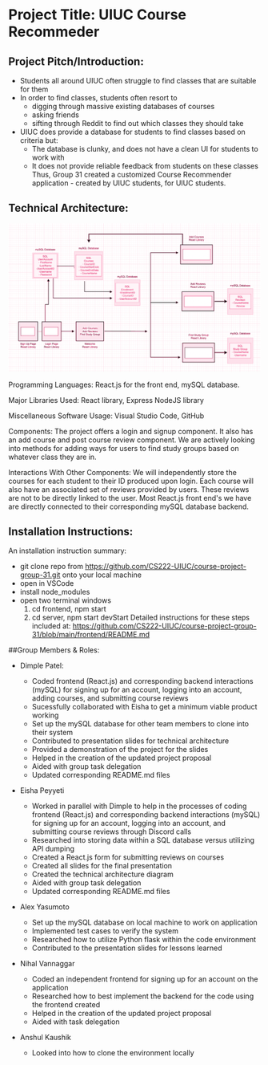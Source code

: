 # Project Title: UIUC Course Recommeder

## Project Pitch/Introduction:

- Students all around UIUC often struggle to find classes that are suitable for them
- In order to find classes, students often resort to
    - digging through massive existing databases of courses
    - asking friends
    - sifting through Reddit to find out which classes they should take
- UIUC does provide a database for students to find classes based on criteria but:
    - The database is clunky, and does not have a clean UI for students to work with
    - It does not provide reliable feedback from students on these classes
Thus, Group 31 created a customized Course Recommender application - created by UIUC students, for UIUC students. 

## Technical Architecture:

![Technical Architecture](/images/technical_arch.png)

Programming Languages: React.js for the front end, mySQL database.

Major Libraries Used: React library, Express NodeJS library

Miscellaneous Software Usage: Visual Studio Code, GitHub

Components: The project offers a login and signup component. It also has an add course and post course review component. We are actively looking into methods for adding ways for users to find study groups based on whatever class they are in.

Interactions With Other Components: We will independently store the courses for each student to their ID produced upon login. Each course will also have an associated set of reviews provided by users. These reviews are not to be directly linked to the user. Most React.js front end's we have are directly connected to their corresponding mySQL database backend.


## Installation Instructions: 
An installation instruction summary:
  - git clone repo from https://github.com/CS222-UIUC/course-project-group-31.git onto your local machine
  - open in VSCode
  - install node_modules
  - open two terminal windows
      1) cd frontend, npm start
      2) cd server, npm start devStart
Detailed instructions for these steps included at: https://github.com/CS222-UIUC/course-project-group-31/blob/main/frontend/README.md
    
##Group Members & Roles:
- Dimple Patel: 
    - Coded frontend (React.js) and corresponding backend interactions (mySQL) for signing up for an account, logging into an account, adding courses, and submitting course reviews
    - Sucessfully collaborated with Eisha to get a minimum viable product working
    - Set up the mySQL database for other team members to clone into their system
    - Contributed to presentation slides for technical architecture
    - Provided a demonstration of the project for the slides
    - Helped in the creation of the updated project proposal
    - Aided with group task delegation
    - Updated corresponding README.md files
    
- Eisha Peyyeti
    - Worked in parallel with Dimple to help in the processes of coding frontend (React.js) and corresponding backend interactions (mySQL) for signing up for an account, logging into an account, and submitting course reviews through Discord calls
    - Researched into storing data within a SQL database versus utilizing API dumping
    - Created a React.js form for submitting reviews on courses
    - Created all slides for the final presentation
    - Created the technical architecture diagram
    - Aided with group task delegation
    - Updated corresponding README.md files
    
- Alex Yasumoto
    - Set up the mySQL database on local machine to work on application
    - Implemented test cases to verify the system
    - Researched how to utilize Python flask within the code environment
    - Contributed to the presentation slides for lessons learned
    
- Nihal Vannaggar
    - Coded an independent frontend for signing up for an account on the application
    - Researched how to best implement the backend for the code using the frontend created
    - Helped in the creation of the updated project proposal
    - Aided with task delegation
    
- Anshul Kaushik
    - Looked into how to clone the environment locally

